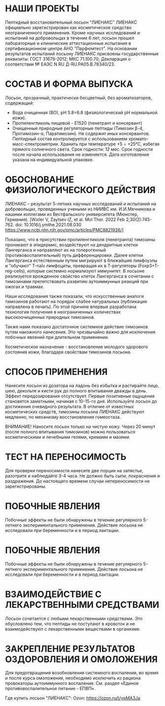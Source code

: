 # НАШИ ПРОЕКТЫ

Пептидный восстановительный лосьон "ЛИЕНАКС"
ЛИЕНАКС официально зарегистрирован как косметическое средство неограниченного применения. Кроме научных исследований и испытаний на добровольцах в течение 6 лет, лосьон прошел лабораторные и клинические аттестационные испытания в сертификационном центре АНО "Парфюмтест". На основании результатов испытаний лосьону ЛИЕНАКС присвоены государственные реквизиты: ГОСТ 31679-2012; МКС 71.100.70; Декларация о соответствии № ЕАЭС N RU Д-RU.РА05.В.78340/23.

# СОСТАВ И ФОРМА ВЫПУСКА
Лосьон, прозрачный, практически бесцветный, без ароматизаторов, содержащий:
- Вода очищенная (ВО), рН 5.8÷6.8 (физиологический рН нормальной кожи).
- Пропиленгликоль пищевой - Е1520 (пенетрант и консервант)
- Очищенные природные регуляторные пептиды (Тимозин β-4, Протимозин-α, Паратимозин).
Не содержит иных консервантов.
Пептидный состав контролируется с использованием хромато-масс-спектрометрии.
Хранить при температуре +5 ÷ +25°С, избегая прямого солнечного света.
Срок годности: 12 мес. Срок годности после начала использования не изменяется.
Дата изготовления указана на индивидуальной упаковке.

# ОБОСНОВАНИЕ ФИЗИОЛОГИЧЕСКОГО ДЕЙСТВИЯ
ЛИЕНАКС – результат 5-летних научных исследований и испытаний на добровольцах, проведенных учеными из НИИВС им. И.И.Мечникова и нашими коллегами из Вестфальского университета (Мюнстер, Германия). [Wixler V, Zaytsev IZ, et al. Mol Ther. 2022 Feb 2;30(2):745-762. doi: 10.1016/j.ymthe.2021.08.030 https://www.ncbi.nlm.nih.gov/pmc/articles/PMC8821926/]
 
Показано, что в присутствии пропиленгликоля (пенетранта) тимозины проникают в эпидермис, воздействуют на дендритные клетки Лангерганса и направляют их на толерогенный (противовоспалительный) путь дифференцировки. Далее клетки Лангерганса естественным путем мигрируют в ближайшие лимфоузлы и "обучают" Т-naĩv лимфоциты, превращая их в Т-регуляторы (Foxp3+T-reg-cells), которые системно нормализуют иммунитет.  В лосьоне реализуется врожденное свойство клеток Лангерганса в сочетании с тимозинами препятствовать развитию аутоиммунных реакций при ожогах и травмах.
 
Наши исследования также показали, что искусственные аналоги тимозинов работают на порядок слабее натуральных (публикация направлена в печать). По этой причине впервые разработана технология получения в неограниченных количествах высокоочищенных природных тимозинов.
 
Также нами показано достаточное системное действие тимозинов путем накожного нанесения. Это чрезвычайно важно для исключения побочных явлений при длительном применении.
 
Косметическое назначение - восстановление молодого здорового состояния кожи, благодаря свойствам тимозинов лосьона.

# СПОСОБ ПРИМЕНЕНИЯ
Нанесите лосьон из дозатора на ладонь без избытка и растирайте лицо, шею, декольте и кисти рук до полного впитывания дважды в день. Эффект передозирования отсутствует. Первые позитивные ощущения становятся заметными, начиная с 10-15-го дня. Используйте лосьон до достижения очевидного результата. В отличие от известных косметических средств, тимозины лосьона ЛИЕНАКС действуют медленно, по механизму восстановления гомеостаза.
 
ВНИМАНИЕ! Наносите лосьон только на чистую кожу. Через 20 минут (после полного впитывания тимозинов) можно пользоваться косметическими и лечебными гелями, кремами и мазями.

# ТЕСТ НА ПЕРЕНОСИМОСТЬ
Для проверки переносимости нанесите две порции на запястье, разотрите и наблюдайте 3-4 часа. Не должно быть сыпи, покраснения и раздражения. До настоящего времени случаи непереносимости не зарегистрированы.

# ПОБОЧНЫЕ ЯВЛЕНИЯ

Побочные эффекты не были обнаружены в течение регулярного 5-летнего экспериментального применения. Действие лосьона не исследовали при беременности и в период лактации.

# ПОБОЧНЫЕ ЯВЛЕНИЯ

Побочные эффекты не были обнаружены в течение регулярного 5-летнего экспериментального применения. Действие лосьона не исследовали при беременности и в период лактации.

# ВЗАИМОДЕЙСТВИЕ С ЛЕКАРСТВЕННЫМИ СРЕДСТВАМИ

Лосьон сочетается с любыми лекарственными средствами. Это обусловлено тем, что пептиды не поступают в кровоток и не взаимодействуют с лекарственными веществами в организме.

# ЗАКРЕПЛЕНИЕ РЕЗУЛЬТАТОВ ОЗДОРОВЛЕНИЯ И ОМОЛОЖЕНИЯ

Для предотвращения возобновления системного воспаления, во время и после курса омоложения, необходимо исключить из рациона провокаторы аутоиммунного воспаления. См. раздел «Единое противовоспалительное питание - ЕПВП».


Где купить лосьон "ЛИЕНАКС":
Ozon: https://ozon.ru/t/yqMA3Ja

